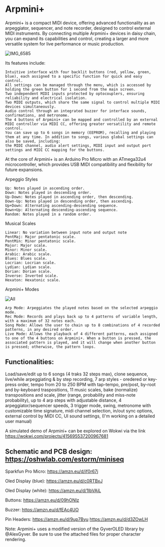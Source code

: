 # Arpmini+

Arpmini+ is a compact MIDI device, offering advanced functionality as an arpeggiator, sequencer, and note recorder, designed to control external MIDI instruments. By connecting multiple Arpmini+ devices in daisy chain, you can expand its capabilities and control, creating a larger and more versatile system for live performance or music production.

![IMG_6585](https://github.com/user-attachments/assets/60bd7ffc-d121-4a0a-b854-e3a48006ef9f)

Its features include:

    Intuitive interface with four backlit buttons (red, yellow, green, blue), each assigned to a specific function for quick and easy control.
    All settings can be managed through the menu, which is accessed by holding the green button for 1 second from the main screen.
    Two independent MIDI inputs protected by optocouplers, ensuring reliability and electrical isolation.
    Two MIDI outputs, which share the same signal to control multiple MIDI devices simultaneously.
    Audio control through an integrated buzzer for interface sounds, confirmations, and metronome.
    The 4 buttons of Arpmini+ can be mapped and controlled by an external MIDI controller via MIDI CC, offering greater versatility and remote control.
    You can save up to 6 songs in memory (EEPROM), recalling and playing them at any time. In addition to songs, various global settings can also be saved, including:
    the MIDI channel, audio alert settings, MIDI input and output port settings and MIDI CC mapping for the buttons.

At the core of Arpmini+ is an Arduino Pro Micro with an ATmega32u4 microcontroller, which provides USB MIDI compatibility and flexibility for future expansions.

Arpeggio Styles

    Up: Notes played in ascending order.
    Down: Notes played in descending order.
    Up-Down: Notes played in ascending order, then descending.
    Down-Up: Notes played in descending order, then ascending.
    Up+Down: Alternating ascending-descending sequence.
    Down+Up: Alternating descending-ascending sequence.
    Random: Notes played in a random order.

Musical Scales

    Linear: No variation between input note and output note
    PentMaj: Major pentatonic scale.
    PentMin: Minor pentatonic scale.
    Major: Major scale.
    Minor: Minor scale.
    Arabic: Arabic scale.
    Blues: Blues scale.
    Locrian: Locrian scale.
    Lydian: Lydian scale.
    Dorian: Dorian scale.
    Inverse: Inverted scale.
    Hexaton: Hexatonic scale.

Arpmini+ Modes

![All](https://github.com/user-attachments/assets/68c1cb12-e384-424e-9e43-bb253b8aad30)


    Arp Mode: Arpeggiates the played notes based on the selected arpeggio mode.
    Rec Mode: Records and plays back up to 4 patterns of variable length, with a maximum of 32 notes each.
    Song Mode: Allows the user to chain up to 8 combinations of 4 recorded patterns, in any desired order.
    Live Mode: Allows the playback of 4 different patterns, each assigned to one of the 4 buttons on Arpmini+. When a button is pressed, the associated pattern is played, and it will change when another button is pressed; otherwise, the pattern loops.
        
## Functionalities:

Load/save/edit up to 6 songs (4 traks 32 steps max), clone sequence, live/while arpeggiating & by step recording, 7 arp styles - oredered or key-press order, tempo from 20 to 250 BPM with tap-tempo, pre/post, by-root and by-keyboard traspositions, 11 music scales, bake (normalize) transpositions and scale,  jitter (range, probability and miss-note probability), up to 4 arp steps with adjustable distance, 4 arpeggiator/sequencer speeds, 3 trigger mode, swing, metronome with customizable time signature, midi channel selection, in/out sync options, external control by MIDI CC, UI sound settings, 
(I'm working on a detailed user manual)

A simulated demo of Arpmini+ can be explored on Wokwi via the link https://wokwi.com/projects/415695537200967681

## Schematic and PCB design: https://oshwlab.com/estorm/miniseq

Sparkfun Pro Micro: https://amzn.eu/d/if0r67j

Oled Display (blue): https://amzn.eu/d/c0RTBxJ

Oled Display (white): https://amzn.eu/d/1IbVAiL

Buttons: https://amzn.eu/d/09hONIz

Buzzer: https://amzn.eu/d/fEAc4UO

Pin Headers: https://amzn.eu/d/9up7Byu https://amzn.eu/d/d3ZOwLH

Note: Arpmini+ uses a modified version of the GyverOLED library by @AlexGyver. Be sure to use the attached files for proper character rendering.
